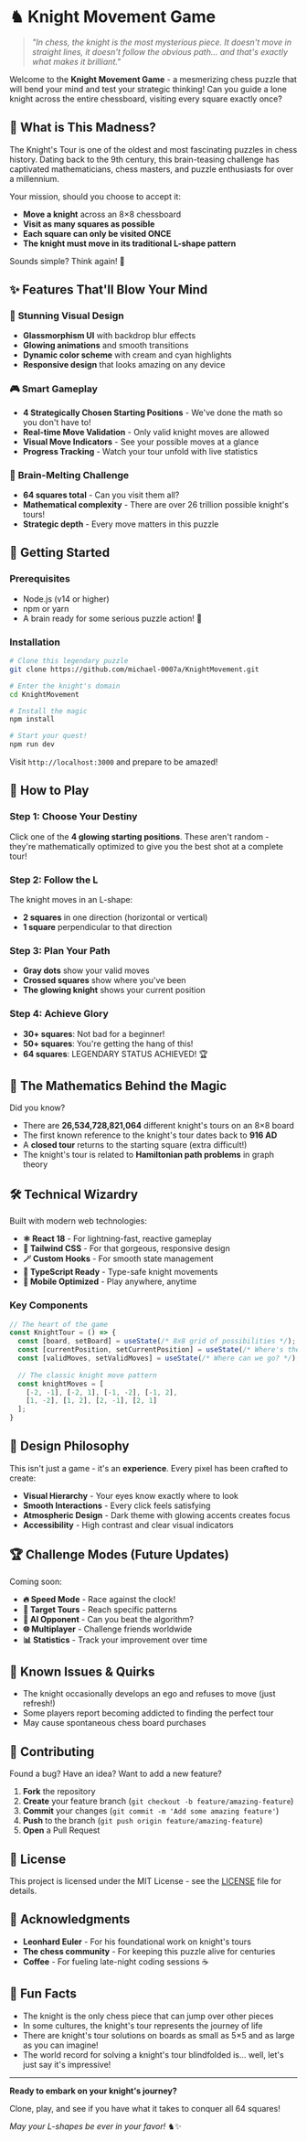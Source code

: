 # ♞ Knight Movement Game

> *"In chess, the knight is the most mysterious piece. It doesn't move in straight lines, it doesn't follow the obvious path... and that's exactly what makes it brilliant."*

Welcome to the **Knight Movement Game** - a mesmerizing chess puzzle that will bend your mind and test your strategic thinking! Can you guide a lone knight across the entire chessboard, visiting every square exactly once?

## 🎯 What is This Madness?

The Knight's Tour is one of the oldest and most fascinating puzzles in chess history. Dating back to the 9th century, this brain-teasing challenge has captivated mathematicians, chess masters, and puzzle enthusiasts for over a millennium.

Your mission, should you choose to accept it:
- **Move a knight** across an 8×8 chessboard
- **Visit as many squares as possible**
- **Each square can only be visited ONCE**
- **The knight must move in its traditional L-shape pattern**

Sounds simple? Think again! 🤯

## ✨ Features That'll Blow Your Mind

### 🎨 **Stunning Visual Design**
- **Glassmorphism UI** with backdrop blur effects
- **Glowing animations** and smooth transitions
- **Dynamic color scheme** with cream and cyan highlights
- **Responsive design** that looks amazing on any device

### 🎮 **Smart Gameplay**
- **4 Strategically Chosen Starting Positions** - We've done the math so you don't have to!
- **Real-time Move Validation** - Only valid knight moves are allowed
- **Visual Move Indicators** - See your possible moves at a glance
- **Progress Tracking** - Watch your tour unfold with live statistics

### 🧠 **Brain-Melting Challenge**
- **64 squares total** - Can you visit them all?
- **Mathematical complexity** - There are over 26 trillion possible knight's tours!
- **Strategic depth** - Every move matters in this puzzle

## 🚀 Getting Started

### Prerequisites
- Node.js (v14 or higher)
- npm or yarn
- A brain ready for some serious puzzle action! 🧩

### Installation

```bash
# Clone this legendary puzzle
git clone https://github.com/michael-0007a/KnightMovement.git

# Enter the knight's domain
cd KnightMovement

# Install the magic
npm install

# Start your quest!
npm run dev
```

Visit `http://localhost:3000` and prepare to be amazed!

## 🎯 How to Play

### Step 1: Choose Your Destiny
Click one of the **4 glowing starting positions**. These aren't random - they're mathematically optimized to give you the best shot at a complete tour!

### Step 2: Follow the L
The knight moves in an L-shape:
- **2 squares** in one direction (horizontal or vertical)
- **1 square** perpendicular to that direction

### Step 3: Plan Your Path
- **Gray dots** show your valid moves
- **Crossed squares** show where you've been
- **The glowing knight** shows your current position

### Step 4: Achieve Glory
- **30+ squares**: Not bad for a beginner!
- **50+ squares**: You're getting the hang of this!
- **64 squares**: LEGENDARY STATUS ACHIEVED! 🏆

## 🧮 The Mathematics Behind the Magic

Did you know?
- There are **26,534,728,821,064** different knight's tours on an 8×8 board
- The first known reference to the knight's tour dates back to **916 AD**
- A **closed tour** returns to the starting square (extra difficult!)
- The knight's tour is related to **Hamiltonian path problems** in graph theory

## 🛠️ Technical Wizardry

Built with modern web technologies:

- **⚛️ React 18** - For lightning-fast, reactive gameplay
- **🎨 Tailwind CSS** - For that gorgeous, responsive design
- **🪄 Custom Hooks** - For smooth state management
- **🎯 TypeScript Ready** - Type-safe knight movements
- **📱 Mobile Optimized** - Play anywhere, anytime

### Key Components

```javascript
// The heart of the game
const KnightTour = () => {
  const [board, setBoard] = useState(/* 8x8 grid of possibilities */);
  const [currentPosition, setCurrentPosition] = useState(/* Where's the knight? */);
  const [validMoves, setValidMoves] = useState(/* Where can we go? */);
  
  // The classic knight move pattern
  const knightMoves = [
    [-2, -1], [-2, 1], [-1, -2], [-1, 2],
    [1, -2], [1, 2], [2, -1], [2, 1]
  ];
}
```

## 🎨 Design Philosophy

This isn't just a game - it's an **experience**. Every pixel has been crafted to create:

- **Visual Hierarchy** - Your eyes know exactly where to look
- **Smooth Interactions** - Every click feels satisfying
- **Atmospheric Design** - Dark theme with glowing accents creates focus
- **Accessibility** - High contrast and clear visual indicators

## 🏆 Challenge Modes (Future Updates)

Coming soon:
- **🔥 Speed Mode** - Race against the clock!
- **🎯 Target Tours** - Reach specific patterns
- **🤖 AI Opponent** - Can you beat the algorithm?
- **🌐 Multiplayer** - Challenge friends worldwide
- **📊 Statistics** - Track your improvement over time

## 🐛 Known Issues & Quirks

- The knight occasionally develops an ego and refuses to move (just refresh!)
- Some players report becoming addicted to finding the perfect tour
- May cause spontaneous chess board purchases

## 🤝 Contributing

Found a bug? Have an idea? Want to add a new feature?

1. **Fork** the repository
2. **Create** your feature branch (`git checkout -b feature/amazing-feature`)
3. **Commit** your changes (`git commit -m 'Add some amazing feature'`)
4. **Push** to the branch (`git push origin feature/amazing-feature`)
5. **Open** a Pull Request

## 📜 License

This project is licensed under the MIT License - see the [LICENSE](LICENSE) file for details.

## 🙏 Acknowledgments

- **Leonhard Euler** - For his foundational work on knight's tours
- **The chess community** - For keeping this puzzle alive for centuries
- **Coffee** - For fueling late-night coding sessions ☕

## 🎪 Fun Facts

- The knight is the only chess piece that can jump over other pieces
- In some cultures, the knight's tour represents the journey of life
- There are knight's tour solutions on boards as small as 5×5 and as large as you can imagine!
- The world record for solving a knight's tour blindfolded is... well, let's just say it's impressive!

---

**Ready to embark on your knight's journey?** 

Clone, play, and see if you have what it takes to conquer all 64 squares! 

*May your L-shapes be ever in your favor!* ♞✨
